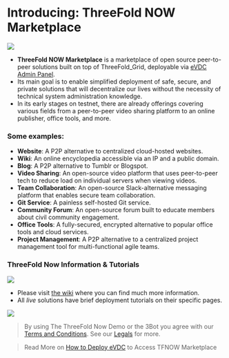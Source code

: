 # Introducing: ThreeFold NOW Marketplace

![](img/tfnow_home.jpg)

- **ThreeFold NOW Marketplace** is a marketplace of open source peer-to-peer solutions built on top of ThreeFold_Grid, deployable via [eVDC Admin Panel](evdc).
- Its main goal is to enable simplified deployment of safe, secure, and private solutions that will decentralize our lives without the necessity of technical system administration knowledge.
- In its early stages on testnet, there are already offerings covering various fields from a peer-to-peer video sharing platform to an online publisher, office tools, and more.

<!-- > See [__Getting Started Manual__](threefold_now_getting_started.md). -->

### Some examples:

<!-- - [__3Bot__](3bot.md): A versatile tool to administrate and control processes and activities of your solutions on top of the TF Grid. -->

- **Website**: A P2P alternative to centralized cloud-hosted websites.
- **Wiki**: An online encyclopedia accessible via an IP and a public domain.
- **Blog**: A P2P alternative to Tumblr or Blogspot.
- **Video Sharing**: An open-source video platform that uses peer-to-peer tech to reduce load on individual servers when viewing videos.
- **Team Collaboration**: An open-source Slack-alternative messaging platform that enables secure team collaboration.
- **Git Service**: A painless self-hosted Git service.
- **Community Forum**: An open-source forum built to educate members about civil community engagement.
- **Office Tools**: A fully-secured, encrypted alternative to popular office tools and cloud services.
- **Project Management**: A P2P alternative to a centralized project management tool for multi-functional agile teams.

### ThreeFold Now Information & Tutorials

![](img/now_wiki.jpg)

- Please visit [the wiki](https://now.threefold.io) where you can find much more information.
- All _live_ solutions have brief deployment tutorials on their specific pages.

![](img/tfnow_home.jpg)

> By using The ThreeFold Now Demo or the 3Bot you agree with our [Terms and Conditions](legal:terms_conditions_cloud). See our [Legals](!legal:legal) for more.

> Read More on [How to Deploy eVDC](evdc_deploy) to Access TFNOW Marketplace